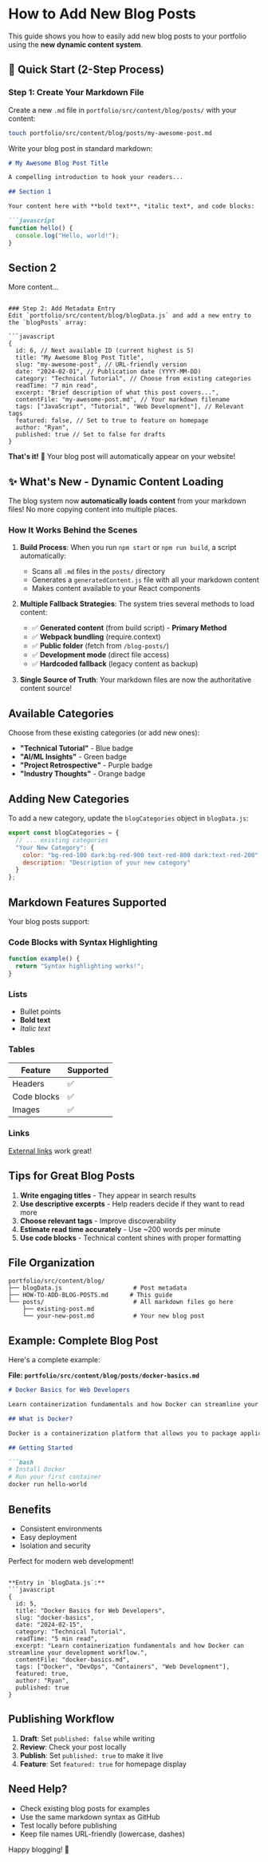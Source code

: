 # How to Add New Blog Posts

This guide shows you how to easily add new blog posts to your portfolio using the **new dynamic content system**.

## 🚀 Quick Start (2-Step Process)

### Step 1: Create Your Markdown File
Create a new `.md` file in `portfolio/src/content/blog/posts/` with your content:

```bash
touch portfolio/src/content/blog/posts/my-awesome-post.md
```

Write your blog post in standard markdown:

```markdown
# My Awesome Blog Post Title

A compelling introduction to hook your readers...

## Section 1

Your content here with **bold text**, *italic text*, and code blocks:

```javascript
function hello() {
  console.log("Hello, world!");
}
```

## Section 2

More content...
```

### Step 2: Add Metadata Entry
Edit `portfolio/src/content/blog/blogData.js` and add a new entry to the `blogPosts` array:

```javascript
{
  id: 6, // Next available ID (current highest is 5)
  title: "My Awesome Blog Post Title",
  slug: "my-awesome-post", // URL-friendly version
  date: "2024-02-01", // Publication date (YYYY-MM-DD)
  category: "Technical Tutorial", // Choose from existing categories
  readTime: "7 min read",
  excerpt: "Brief description of what this post covers...",
  contentFile: "my-awesome-post.md", // Your markdown filename
  tags: ["JavaScript", "Tutorial", "Web Development"], // Relevant tags
  featured: false, // Set to true to feature on homepage
  author: "Ryan",
  published: true // Set to false for drafts
}
```

**That's it!** 🎉 Your blog post will automatically appear on your website!

## ✨ What's New - Dynamic Content Loading

The blog system now **automatically loads content** from your markdown files! No more copying content into multiple places.

### How It Works Behind the Scenes

1. **Build Process**: When you run `npm start` or `npm run build`, a script automatically:
   - Scans all `.md` files in the `posts/` directory
   - Generates a `generatedContent.js` file with all your markdown content
   - Makes content available to your React components

2. **Multiple Fallback Strategies**: The system tries several methods to load content:
   - ✅ **Generated content** (from build script) - **Primary Method**
   - ✅ **Webpack bundling** (require.context)
   - ✅ **Public folder** (fetch from `/blog-posts/`)
   - ✅ **Development mode** (direct file access)
   - ✅ **Hardcoded fallback** (legacy content as backup)

3. **Single Source of Truth**: Your markdown files are now the authoritative content source!

## Available Categories

Choose from these existing categories (or add new ones):

- **"Technical Tutorial"** - Blue badge
- **"AI/ML Insights"** - Green badge  
- **"Project Retrospective"** - Purple badge
- **"Industry Thoughts"** - Orange badge

## Adding New Categories

To add a new category, update the `blogCategories` object in `blogData.js`:

```javascript
export const blogCategories = {
  // ... existing categories
  "Your New Category": {
    color: "bg-red-100 dark:bg-red-900 text-red-800 dark:text-red-200",
    description: "Description of your new category"
  }
};
```

## Markdown Features Supported

Your blog posts support:

### Code Blocks with Syntax Highlighting
```javascript
function example() {
  return "Syntax highlighting works!";
}
```

### Lists
- Bullet points
- **Bold text**
- *Italic text*

### Tables
| Feature | Supported |
|---------|-----------|
| Headers | ✅ |
| Code blocks | ✅ |
| Images | ✅ |

### Links
[External links](https://example.com) work great!

## Tips for Great Blog Posts

1. **Write engaging titles** - They appear in search results
2. **Use descriptive excerpts** - Help readers decide if they want to read more
3. **Choose relevant tags** - Improve discoverability
4. **Estimate read time accurately** - Use ~200 words per minute
5. **Use code blocks** - Technical content shines with proper formatting

## File Organization

```
portfolio/src/content/blog/
├── blogData.js                    # Post metadata
├── HOW-TO-ADD-BLOG-POSTS.md      # This guide
└── posts/                         # All markdown files go here
    ├── existing-post.md
    └── your-new-post.md           # Your new blog post
```

## Example: Complete Blog Post

Here's a complete example:

**File: `portfolio/src/content/blog/posts/docker-basics.md`**
```markdown
# Docker Basics for Web Developers

Learn containerization fundamentals and how Docker can streamline your development workflow.

## What is Docker?

Docker is a containerization platform that allows you to package applications...

## Getting Started

```bash
# Install Docker
# Run your first container
docker run hello-world
```

## Benefits

- Consistent environments
- Easy deployment
- Isolation and security

Perfect for modern web development!
```

**Entry in `blogData.js`:**
```javascript
{
  id: 5,
  title: "Docker Basics for Web Developers",
  slug: "docker-basics",
  date: "2024-02-15",
  category: "Technical Tutorial",
  readTime: "5 min read",
  excerpt: "Learn containerization fundamentals and how Docker can streamline your development workflow.",
  contentFile: "docker-basics.md",
  tags: ["Docker", "DevOps", "Containers", "Web Development"],
  featured: true,
  author: "Ryan",
  published: true
}
```

## Publishing Workflow

1. **Draft**: Set `published: false` while writing
2. **Review**: Check your post locally
3. **Publish**: Set `published: true` to make it live
4. **Feature**: Set `featured: true` for homepage display

## Need Help?

- Check existing blog posts for examples
- Use the same markdown syntax as GitHub
- Test locally before publishing
- Keep file names URL-friendly (lowercase, dashes)

Happy blogging! 🚀
